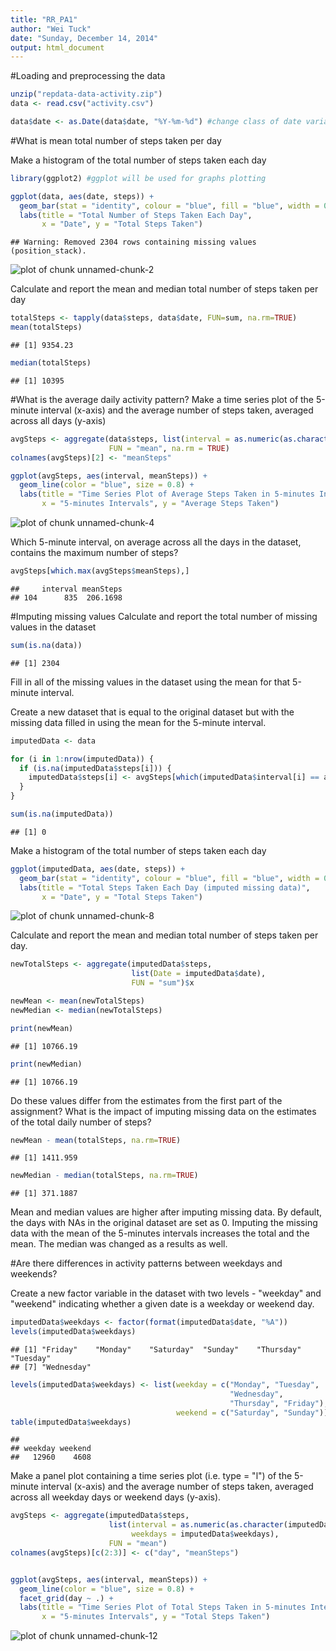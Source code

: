 ```yaml
---
title: "RR_PA1"
author: "Wei Tuck"
date: "Sunday, December 14, 2014"
output: html_document
---
```


#Loading and preprocessing the data


```r
unzip("repdata-data-activity.zip")
data <- read.csv("activity.csv")

data$date <- as.Date(data$date, "%Y-%m-%d") #change class of date variable from factor to date
```


#What is mean total number of steps taken per day

Make a histogram of the total number of steps taken each day


```r
library(ggplot2) #ggplot will be used for graphs plotting

ggplot(data, aes(date, steps)) + 
  geom_bar(stat = "identity", colour = "blue", fill = "blue", width = 0.7) + 
  labs(title = "Total Number of Steps Taken Each Day", 
       x = "Date", y = "Total Steps Taken")
```

```
## Warning: Removed 2304 rows containing missing values (position_stack).
```

![plot of chunk unnamed-chunk-2](figure/unnamed-chunk-2-1.png) 

Calculate and report the mean and median total number of steps taken per day


```r
totalSteps <- tapply(data$steps, data$date, FUN=sum, na.rm=TRUE)
mean(totalSteps)
```

```
## [1] 9354.23
```

```r
median(totalSteps)
```

```
## [1] 10395
```


#What is the average daily activity pattern?
Make a time series plot of the 5-minute interval (x-axis) and the average number of steps taken, averaged across all days (y-axis)

```r
avgSteps <- aggregate(data$steps, list(interval = as.numeric(as.character(data$interval))), 
                      FUN = "mean", na.rm = TRUE)
colnames(avgSteps)[2] <- "meanSteps"

ggplot(avgSteps, aes(interval, meanSteps)) + 
  geom_line(color = "blue", size = 0.8) + 
  labs(title = "Time Series Plot of Average Steps Taken in 5-minutes Intervals", 
       x = "5-minutes Intervals", y = "Average Steps Taken")
```

![plot of chunk unnamed-chunk-4](figure/unnamed-chunk-4-1.png) 

Which 5-minute interval, on average across all the days in the dataset, contains the maximum number of steps?

```r
avgSteps[which.max(avgSteps$meanSteps),]
```

```
##     interval meanSteps
## 104      835  206.1698
```

#Imputing missing values
Calculate and report the total number of missing values in the dataset

```r
sum(is.na(data))
```

```
## [1] 2304
```

Fill in all of the missing values in the dataset using the mean for that 5-minute interval.

Create a new dataset that is equal to the original dataset but with the missing data filled in using the mean for the 5-minute interval. 


```r
imputedData <- data 

for (i in 1:nrow(imputedData)) {
  if (is.na(imputedData$steps[i])) {
    imputedData$steps[i] <- avgSteps[which(imputedData$interval[i] == avgSteps$interval), ]$meanSteps
  }
}

sum(is.na(imputedData))
```

```
## [1] 0
```

Make a histogram of the total number of steps taken each day 


```r
ggplot(imputedData, aes(date, steps)) + 
  geom_bar(stat = "identity", colour = "blue", fill = "blue", width = 0.7) + 
  labs(title = "Total Steps Taken Each Day (imputed missing data)", 
       x = "Date", y = "Total Steps Taken")
```

![plot of chunk unnamed-chunk-8](figure/unnamed-chunk-8-1.png) 

Calculate and report the mean and median total number of steps taken per day. 

```r
newTotalSteps <- aggregate(imputedData$steps, 
                           list(Date = imputedData$date), 
                           FUN = "sum")$x

newMean <- mean(newTotalSteps)
newMedian <- median(newTotalSteps)

print(newMean)
```

```
## [1] 10766.19
```

```r
print(newMedian)
```

```
## [1] 10766.19
```

Do these values differ from the estimates from the first part of the assignment? What is the impact of imputing missing data on the estimates of the total daily number of steps?

```r
newMean - mean(totalSteps, na.rm=TRUE)
```

```
## [1] 1411.959
```

```r
newMedian - median(totalSteps, na.rm=TRUE)
```

```
## [1] 371.1887
```

Mean and median values are higher after imputing missing data. 
By default, the days with NAs in the original dataset are set as 0. Imputing the missing data  with the mean of the 5-minutes intervals increases the total and the mean. The median was changed as a results as well. 

#Are there differences in activity patterns between weekdays and weekends?

Create a new factor variable in the dataset with two levels - "weekday" and "weekend" indicating whether a given date is a weekday or weekend day.

```r
imputedData$weekdays <- factor(format(imputedData$date, "%A"))
levels(imputedData$weekdays)
```

```
## [1] "Friday"    "Monday"    "Saturday"  "Sunday"    "Thursday"  "Tuesday"  
## [7] "Wednesday"
```

```r
levels(imputedData$weekdays) <- list(weekday = c("Monday", "Tuesday",
                                                 "Wednesday", 
                                                 "Thursday", "Friday"),
                                     weekend = c("Saturday", "Sunday"))
table(imputedData$weekdays)
```

```
## 
## weekday weekend 
##   12960    4608
```

Make a panel plot containing a time series plot (i.e. type = "l") of the 5-minute interval (x-axis) and the average number of steps taken, averaged across all weekday days or weekend days (y-axis). 

```r
avgSteps <- aggregate(imputedData$steps, 
                      list(interval = as.numeric(as.character(imputedData$interval)), 
                           weekdays = imputedData$weekdays),
                      FUN = "mean")
colnames(avgSteps)[c(2:3)] <- c("day", "meanSteps")


ggplot(avgSteps, aes(interval, meanSteps)) + 
  geom_line(color = "blue", size = 0.8) + 
  facet_grid(day ~ .) + 
  labs(title = "Time Series Plot of Total Steps Taken in 5-minutes Intervals by Weekdays & Weekends", 
       x = "5-minutes Intervals", y = "Total Steps Taken")
```

![plot of chunk unnamed-chunk-12](figure/unnamed-chunk-12-1.png) 
